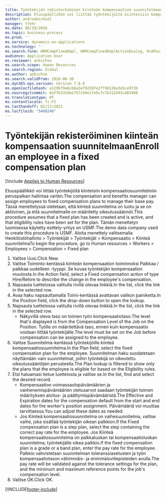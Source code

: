 ```yaml
---
title: Työntekijän rekisteröiminen kiinteän kompensaation suunnitelmaan
description: Etuuspäällikkö voi liittää työntekijöitä kiinteisiin kompensaatiosuunnitelmiin peruspalkan hallintaa varten.
author: andreabichsel
manager: tfehr
ms.date: 08/29/2018
ms.topic: business-process
ms.prod: ''
ms.service: dynamics-ax-applications
ms.technology: ''
ms.search.form: HRMCompFixedEmpl, HRMCompFixedEmplActionDialog, HcmPositionLookup, HRMCompRefPointLookup, HcmCompensationWorkspace
audience: Application User
ms.reviewer: anbichse
ms.search.scope: Human Resources
ms.search.region: Global
ms.author: anbichse
ms.search.validFrom: 2016-06-30
ms.dyn365.ops.version: Version 7.0.0
ms.openlocfilehash: a129bf9a6cb6a3ef92597e2ff9d126e3e5ce973b
ms.sourcegitcommit: 6affb3316be757c99e1fe9c7c7b312b93c483408
ms.translationtype: HT
ms.contentlocale: fi-FI
ms.lasthandoff: 02/17/2021
ms.locfileid: "5468248"
---
```

# <a name="enroll-an-employee-in-a-fixed-compensation-plan"></a><span data-ttu-id="ae7ce-103">Työntekijän rekisteröiminen kiinteän kompensaation suunnitelmaan</span><span class="sxs-lookup"><span data-stu-id="ae7ce-103">Enroll an employee in a fixed compensation plan</span></span>

[!include [Applies to Human Resources](../includes/applies-to-hr.md)]

<span data-ttu-id="ae7ce-104">Etuuspäällikkö voi liittää työntekijöitä kiinteisiin kompensaatiosuunnitelmiin peruspalkan hallintaa varten.</span><span class="sxs-lookup"><span data-stu-id="ae7ce-104">The compensation and benefits manager can assign employees to fixed compensation plans to manage their base pay.</span></span> <span data-ttu-id="ae7ce-105">Tässä menettelyssä oletetaan, että kiinteä suunnitelma on luotu ja se on aktiivinen, ja että suunnitelmalle on määritetty oikeutussäännöt.</span><span class="sxs-lookup"><span data-stu-id="ae7ce-105">This procedure assumes that a fixed plan has been created and is active, and that eligibility rules have been set for the plan.</span></span> <span data-ttu-id="ae7ce-106">Tämän menettelyn luomisessa käytetty esittely-yritys on USMF.</span><span class="sxs-lookup"><span data-stu-id="ae7ce-106">The demo data company used to create this procedure is USMF.</span></span> <span data-ttu-id="ae7ce-107">Aloita menettely valitsemalla Henkilöstöhallinto > Työntekijät > Työntekijät > Kompensaatio > Kiinteä suunnitelma</span><span class="sxs-lookup"><span data-stu-id="ae7ce-107">To begin the procedure, go to Human resources > Workers > Employees > Compensation > Fixed plan</span></span>

1. <span data-ttu-id="ae7ce-108">Valitse Uusi.</span><span class="sxs-lookup"><span data-stu-id="ae7ce-108">Click New.</span></span>
2. <span data-ttu-id="ae7ce-109">Valitse Toiminto-kentässä kiinteän kompensaation toiminnoksi Palkkaa / palkkaa uudelleen -tyyppi. Se kuvaa työntekijän kompensaation muutosta.</span><span class="sxs-lookup"><span data-stu-id="ae7ce-109">In the Action field, select a Fixed compensation action of type Hire/Rehire to describe the change in the employee's compensation.</span></span>
3. <span data-ttu-id="ae7ce-110">Napsauta luettelossa valitulla rivillä olevaa linkkiä.</span><span class="sxs-lookup"><span data-stu-id="ae7ce-110">In the list, click the link in the selected row.</span></span>
4. <span data-ttu-id="ae7ce-111">Avaa haku napsauttamalla Toimi-kentässä avattavan valikon painiketta.</span><span class="sxs-lookup"><span data-stu-id="ae7ce-111">In the Position field, click the drop-down button to open the lookup.</span></span>
5. <span data-ttu-id="ae7ce-112">Napsauta luettelossa valitulla rivillä olevaa linkkiä.</span><span class="sxs-lookup"><span data-stu-id="ae7ce-112">In the list, click the link in the selected row.</span></span>
    * <span data-ttu-id="ae7ce-113">Näkyvillä oleva taso on toimen työn kompensaatiotaso.</span><span class="sxs-lookup"><span data-stu-id="ae7ce-113">The level that's displayed is from the Compensation Level of the Job on the Position.</span></span> <span data-ttu-id="ae7ce-114">Työlle on määritettävä taso, ennen kuin kompensaatio voidaan liittää työntekijälle.</span><span class="sxs-lookup"><span data-stu-id="ae7ce-114">The level must be set on the Job before compensation can be assigned to the employee.</span></span>  
6. <span data-ttu-id="ae7ce-115">Valitse Suunnitelma-kentässä työntekijöille kiinteä kompensaatiosuunnitelma.</span><span class="sxs-lookup"><span data-stu-id="ae7ce-115">In the Plan field, select the fixed compensation plan for the employee.</span></span> <span data-ttu-id="ae7ce-116">Suunnitelman haku suodatetaan näyttämään vain suunnitelmat, joihin työntekijä on oikeutettu oikeutussääntöjen perusteella.</span><span class="sxs-lookup"><span data-stu-id="ae7ce-116">The Plan lookup is filtered to show only the plans that the employee is eligible for based on the Eligibility rules.</span></span>
7. <span data-ttu-id="ae7ce-117">Etsi haluamasi tietue luettelosta ja valitse se.</span><span class="sxs-lookup"><span data-stu-id="ae7ce-117">In the list, find and select the desired record.</span></span>
    * <span data-ttu-id="ae7ce-118">Kompensaation voimassaolopäivämäärien ja vanhenemispäivämäärien oletusarvot saadaan työntekijän toimen määrityksen aloitus- ja päättymispäivämääristä.</span><span class="sxs-lookup"><span data-stu-id="ae7ce-118">The Effective and Expiration dates for the compensation default from the start and end dates for the worker's position assignment.</span></span> <span data-ttu-id="ae7ce-119">Päivämääriä voi muuttaa tarvittaessa.</span><span class="sxs-lookup"><span data-stu-id="ae7ce-119">You can adjust these dates as needed.</span></span>  
    * <span data-ttu-id="ae7ce-120">Jos Kiinteä kompensaatiosuunnitelma on vaihesuunnitelma, valitse vaihe, joka sisältää työntekijän oikean palkkion.</span><span class="sxs-lookup"><span data-stu-id="ae7ce-120">If the Fixed compensation plan is a step plan, select the step containing the correct pay rate for the employee.</span></span> <span data-ttu-id="ae7ce-121">Jos Kiinteä kompensaatiosuunnitelma on palkkaluokan tai kompensaatioluokan suunnitelma, työntekijälle oikea palkkio.</span><span class="sxs-lookup"><span data-stu-id="ae7ce-121">If the fixed compensation plan is a grade or a band plan, enter the pay rate for the employee.</span></span> <span data-ttu-id="ae7ce-122">Palkkio vahvistetaan suunnitelman toleranssiasetusten ja työn kompensaatiotason vähimmäis- ja enimmäisviitepisteiden avulla.</span><span class="sxs-lookup"><span data-stu-id="ae7ce-122">The pay rate will be validated against the tolerance settings for the plan, and the minimum and maximum reference points for the job's compensation level.</span></span>  
8. <span data-ttu-id="ae7ce-123">Valitse OK.</span><span class="sxs-lookup"><span data-stu-id="ae7ce-123">Click OK.</span></span>



[!INCLUDE[footer-include](../includes/footer-banner.md)]
